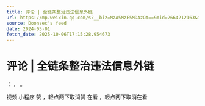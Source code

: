 ```yaml
---
title: 评论 | 全链条整治违法信息外链
url: https://mp.weixin.qq.com/s?__biz=MzA5MzE5MDAzOA==&mid=2664212163&idx=5&sn=ae357ec5d6fa3e346db16788782ef287
source: Doonsec's feed
date: 2024-05-01
fetch_date: 2025-10-06T17:15:28.954673
---
```


# 评论 | 全链条整治违法信息外链

：
，
。

视频
小程序
赞
，轻点两下取消赞
在看
，轻点两下取消在看